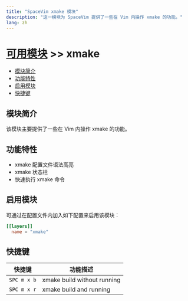 ```yaml
---
title: "SpaceVim xmake 模块"
description: "这一模块为 SpaceVim 提供了一些在 Vim 内操作 xmake 的功能。"
lang: zh
---
```


# [可用模块](../) >> xmake

<!-- vim-markdown-toc GFM -->

- [模块简介](#模块简介)
- [功能特性](#功能特性)
- [启用模块](#启用模块)
- [快捷键](#快捷键)

<!-- vim-markdown-toc -->

## 模块简介

该模块主要提供了一些在 Vim 内操作 xmake 的功能。

## 功能特性

- xmake 配置文件语法高亮
- xmake 状态栏
- 快速执行 xmake 命令

## 启用模块

可通过在配置文件内加入如下配置来启用该模块：

```toml
[[layers]]
  name = "xmake"
```

## 快捷键

| 快捷键      | 功能描述                    |
| ----------- | --------------------------- |
| `SPC m x b` | xmake build without running |
| `SPC m x r` | xmake build and running     |
